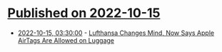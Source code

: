 # [Published on 2022-10-15](index.md)

* [2022-10-15, 03:30:00](https://mobile.slashdot.org/story/22/10/15/0216239/lufthansa-changes-mind-now-says-apple-airtags-are-allowed-on-luggage?utm_source=rss1.0mainlinkanon&utm_medium=feed) - [Lufthansa Changes Mind, Now Says Apple AirTags Are Allowed on Luggage](https://mobile.slashdot.org/story/22/10/15/0216239/lufthansa-changes-mind-now-says-apple-airtags-are-allowed-on-luggage?utm_source=rss1.0mainlinkanon&utm_medium=feed)
